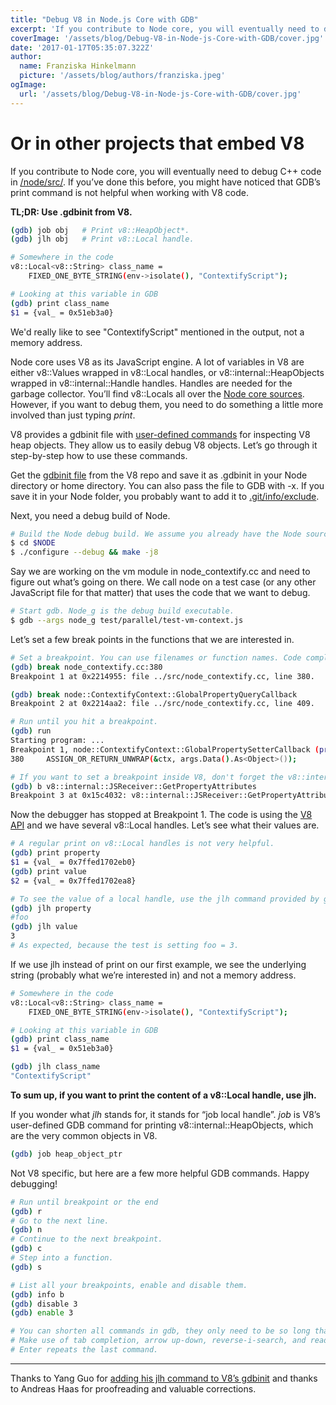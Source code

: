 ```yaml
---
title: "Debug V8 in Node.js Core with GDB"
excerpt: 'If you contribute to Node core, you will eventually need to debug C++ code in /node/src/. If you’ve done this before, you might have noticed that GDB’s print command is not helpful when working with V8 code.'
coverImage: '/assets/blog/Debug-V8-in-Node-js-Core-with-GDB/cover.jpg'
date: '2017-01-17T05:35:07.322Z'
author:
  name: Franziska Hinkelmann
  picture: '/assets/blog/authors/franziska.jpeg'
ogImage:
  url: '/assets/blog/Debug-V8-in-Node-js-Core-with-GDB/cover.jpg'
---
```


# Or in other projects that embed V8

If you contribute to Node core, you will eventually need to debug C++ code in [/node/src/](https://github.com/nodejs/node/tree/master/src). If you’ve done this before, you might have noticed that GDB’s print command is not helpful when working with V8 code.

**TL;DR: Use .gdbinit from V8.**

```bash
(gdb) job obj   # Print v8::HeapObject*.
(gdb) jlh obj   # Print v8::Local handle.

# Somewhere in the code
v8::Local<v8::String> class_name =
    FIXED_ONE_BYTE_STRING(env->isolate(), "ContextifyScript");

# Looking at this variable in GDB
(gdb) print class_name
$1 = {val_ = 0x51eb3a0} 
```

We'd really like to see "ContextifyScript" mentioned in the output, not a memory address.

Node core uses V8 as its JavaScript engine. A lot of variables in V8 are either v8::Values wrapped in v8::Local handles, or v8::internal::HeapObjects wrapped in v8::internal::Handle handles. Handles are needed for the garbage collector.  You’ll find v8::Locals all over the [Node core sources](https://github.com/nodejs/node/search?l=C++&q=Local). However, if you want to debug them, you need to do something a little more involved than just typing *print*.

V8 provides a gdbinit file with [user-defined commands](https://sourceware.org/gdb/onlinedocs/gdb/Define.html) for inspecting V8 heap objects. They allow us to easily debug V8 objects. Let’s go through it step-by-step how to use these commands.

Get the [gdbinit file](https://github.com/v8/v8/blame/master/tools/gdbinit) from the V8 repo and save it as .gdbinit in your Node directory or home directory.  You can also pass the file to GDB with -x. If you save it in your Node folder, you probably want to add it to [.git/info/exclude](https://help.github.com/articles/ignoring-files/#explicit-repository-excludes).

Next, you need a debug build of Node.

```bash
# Build the Node debug build. We assume you already have the Node sources in $NODE.
$ cd $NODE
$ ./configure --debug && make -j8
```

Say we are working on the vm module in node_contextify.cc and need to figure out what’s going on there. We call node on a test case (or any other JavaScript file for that matter) that uses the code that we want to debug.

```bash  
# Start gdb. Node_g is the debug build executable.
$ gdb --args node_g test/parallel/test-vm-context.js
```

Let’s set a few break points in the functions that we are interested in.

```bash
# Set a breakpoint. You can use filenames or function names. Code completion works here!
(gdb) break node_contextify.cc:380
Breakpoint 1 at 0x2214955: file ../src/node_contextify.cc, line 380.

(gdb) break node::ContextifyContext::GlobalPropertyQueryCallback
Breakpoint 2 at 0x2214aa2: file ../src/node_contextify.cc, line 409.

# Run until you hit a breakpoint.
(gdb) run
Starting program: ...
Breakpoint 1, node::ContextifyContext::GlobalPropertySetterCallback (property=..., value=..., args=...) at ../src/node_contextify.cc:380
380     ASSIGN_OR_RETURN_UNWRAP(&ctx, args.Data().As<Object>());

# If you want to set a breakpoint inside V8, don't forget the v8::internal namespace.
(gdb) b v8::internal::JSReceiver::GetPropertyAttributes
Breakpoint 3 at 0x15c4032: v8::internal::JSReceiver::GetPropertyAttributes. (2 locations)
```

Now the debugger has stopped at Breakpoint 1. The code is using the [V8 API](https://github.com/v8/v8/blob/master/include/v8.h) and we have several v8::Local handles. Let’s see what their values are.

```bash
# A regular print on v8::Local handles is not very helpful.
(gdb) print property
$1 = {val_ = 0x7ffed1702eb0}
(gdb) print value
$2 = {val_ = 0x7ffed1702ea8}

# To see the value of a local handle, use the jlh command provided by gdbinit. If you get "Undefined command", double check the location and name (don't forget the dot!) of your .gdbinit.
(gdb) jlh property
#foo
(gdb) jlh value
3
# As expected, because the test is setting foo = 3.
```

If we use jlh instead of print on our first example, we see the underlying string (probably what we’re interested in) and not a memory address.

```bash
# Somewhere in the code
v8::Local<v8::String> class_name =
    FIXED_ONE_BYTE_STRING(env->isolate(), "ContextifyScript");

# Looking at this variable in GDB
(gdb) print class_name
$1 = {val_ = 0x51eb3a0}

(gdb) jlh class_name
"ContextifyScript"
```

**To sum up, if you want to print the content of a v8::Local handle, use jlh.**

If you wonder what *jlh* stands for, it stands for “job local handle”. *job* is V8’s user-defined GDB command for printing v8::internal::HeapObjects, which are the very common objects in V8.

```bash
(gdb) job heap_object_ptr
```

Not V8 specific, but here are a few more helpful GDB commands. Happy debugging!

```bash
# Run until breakpoint or the end
(gdb) r
# Go to the next line.
(gdb) n
# Continue to the next breakpoint. 
(gdb) c
# Step into a function.
(gdb) s

# List all your breakpoints, enable and disable them.
(gdb) info b
(gdb) disable 3
(gdb) enable 3

# You can shorten all commands in gdb, they only need to be so long that they are unique. Like p for print. 
# Make use of tab completion, arrow up-down, reverse-i-search, and readline commands.
# Enter repeats the last command.
```

---

Thanks to Yang Guo for [adding his jlh command to V8’s gdbinit](https://codereview.chromium.org/2628293003) and thanks to Andreas Haas for proofreading and valuable corrections.
